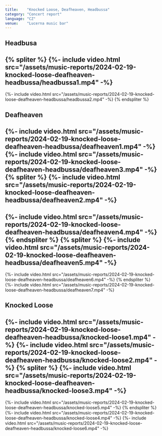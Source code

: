```yaml
---
title:    "Knocked Loose, Deafheaven, Headbussa"
category: "Concert report"
language: "CZ"
venue:    "Lucerna music bar"
---
```


## Headbusa
{% spliter %}
{%- include video.html src="/assets/music-reports/2024-02-19-knocked-loose-deafheaven-headbussa/headbussa1.mp4" -%}
---
{%- include video.html src="/assets/music-reports/2024-02-19-knocked-loose-deafheaven-headbussa/headbussa2.mp4" -%}
{% endspliter %}

## Deafheaven
{%- include video.html src="/assets/music-reports/2024-02-19-knocked-loose-deafheaven-headbussa/deafheaven1.mp4" -%}
{%- include video.html src="/assets/music-reports/2024-02-19-knocked-loose-deafheaven-headbussa/deafheaven3.mp4" -%}
{% spliter %}
{%- include video.html src="/assets/music-reports/2024-02-19-knocked-loose-deafheaven-headbussa/deafheaven2.mp4" -%}
---
{%- include video.html src="/assets/music-reports/2024-02-19-knocked-loose-deafheaven-headbussa/deafheaven4.mp4" -%}
{% endspliter %}
{% spliter %}
{%- include video.html src="/assets/music-reports/2024-02-19-knocked-loose-deafheaven-headbussa/deafheaven5.mp4" -%}
---
{%- include video.html src="/assets/music-reports/2024-02-19-knocked-loose-deafheaven-headbussa/deafheaven6.mp4" -%}
{% endspliter %}
{%- include video.html src="/assets/music-reports/2024-02-19-knocked-loose-deafheaven-headbussa/deafheaven7.mp4" -%}

## Knocked Loose
{%- include video.html src="/assets/music-reports/2024-02-19-knocked-loose-deafheaven-headbussa/knocked-loose1.mp4" -%}
{%- include video.html src="/assets/music-reports/2024-02-19-knocked-loose-deafheaven-headbussa/knocked-loose2.mp4" -%}
{% spliter %}
{%- include video.html src="/assets/music-reports/2024-02-19-knocked-loose-deafheaven-headbussa/knocked-loose3.mp4" -%}
---
{%- include video.html src="/assets/music-reports/2024-02-19-knocked-loose-deafheaven-headbussa/knocked-loose5.mp4" -%}
{% endspliter %}
{%- include video.html src="/assets/music-reports/2024-02-19-knocked-loose-deafheaven-headbussa/knocked-loose4.mp4" -%}
{%- include video.html src="/assets/music-reports/2024-02-19-knocked-loose-deafheaven-headbussa/knocked-loose6.mp4" -%}

